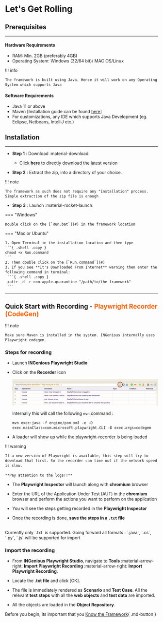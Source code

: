 # **Let's Get Rolling**

## **Prerequisites**
-------
#### Hardware Requirements

 * RAM: Min. 2GB (preferably 4GB)
 * Operating System: Windows (32/64 bit)/ MAC OS/Linux

!!! info

    The framework is built using Java. Hence it will work on any Operating System which supports Java

 
#### Software Requirements

 * Java 11 or above
 * Maven [Installation guide can be found [here](https://maven.apache.org/install.html)]
 * For customizations, any IDE which supports Java Development (eg. Eclipse, Netbeans, IntelliJ etc.)

## **Installation**
-----------------------
* **Step 1** : Download :material-download:

    * Click [**here**](https://github.com/ing-bank/INGenious/releases/download/v2.0/ingenious-playwright-2.0-setup.zip) to directly download the latest version

* **Step 2** : Extract the zip, into a directory of your choice.

!!! note

    The framework as such does not require any "installation" process. Simple extraction of the zip file is enough    




* **Step 3** : Launch :material-rocket-launch:

=== "Windows"

    Double click on the [`Run.bat`](#) in the framework location

=== "Mac or Ubuntu"

    1. Open Terminal in the installation location and then type 
    ```{ .shell .copy }
    chmod +x Run.command
    ```
    2. Then double click on the [`Run.command`](#)
    3. If you see **It's Downloaded From Internet** warning then enter the following command in terminal: 
     ```{ .shell .copy }
     xattr -d -r com.apple.quarantine "/path/to/the framework"
     ```



-----------------------

## **Quick Start with Recording** - <span style="color:#FF6200">**Playwright Recorder (CodeGen)**</span>  


!!! note

    Make sure Maven is installed in the system. INGenious internally uses Playwright codegen.


### Steps for recording


 * Launch **INGenious Playwright Studio**

 * Click on the **Recorder** icon

   ![record](img/recording/1.JPG "record")

   Internally this will call the following `mvn` command : 
   
   ```
   mvn exec:java -f engine/pom.xml -e -D exec.mainClass=com.microsoft.playwright.CLI -D exec.args=codegen
   ```

 * A loader will show up while the playwright-recorder is being loaded

!!! warning 
    
    If a new version of Playwright is available, this step will try to download that first. So the recorder can time out if the network speed is slow.

    **Pay attention to the logs!!**

 * The **Playwright Inspector** will launch along with **chromium** browser

 * Enter the URL of the Application Under Test (AUT) in the **chromium** browser and perform the actions you want to perform on the application

 * You will see the steps getting recorded in the **Playwright Inspector**

 * Once the recording is done, **save the steps in a `.txt` file**
 <br>
 Currently only `.txt` is supported. Going forward all formats : `.java`, `.cs`, `.py`, `.js` will be supported for import

 

### Import the recording 


 * From **INGenious Playwright Studio**, navigate to **Tools** :material-arrow-right: **Import Playwright Recording** :material-arrow-right: **Import Playwright Recording**.

 * Locate the **.txt file** and click [OK].

 * The file is immediately rendered as **Scenario** and **Test Case**. All the relevant **test steps** with all the **web objects** and **test data** are imported.

 * All the objects are loaded in the **Object Repository**.

 Before you begin, its important that you [Know the Framework](knowyourframework.md){ .md-button }

 